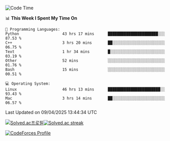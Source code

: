 
<!--START_SECTION:waka-->
![Code Time](http://img.shields.io/badge/Code%20Time-3%2C817%20hrs%2016%20mins-blue)

📊 **This Week I Spent My Time On** 

```text
💬 Programming Languages: 
Python                   43 hrs 17 mins      ██████████████████████░░░   87.53 % 
C++                      3 hrs 20 mins       ██░░░░░░░░░░░░░░░░░░░░░░░   06.75 % 
Text                     1 hr 34 mins        █░░░░░░░░░░░░░░░░░░░░░░░░   03.19 % 
Other                    52 mins             ░░░░░░░░░░░░░░░░░░░░░░░░░   01.76 % 
Bash                     15 mins             ░░░░░░░░░░░░░░░░░░░░░░░░░   00.51 % 

💻 Operating System: 
Linux                    46 hrs 13 mins      ███████████████████████░░   93.43 % 
Mac                      3 hrs 14 mins       ██░░░░░░░░░░░░░░░░░░░░░░░   06.57 % 
```


 Last Updated on 09/04/2025 13:44:34 UTC
<!--END_SECTION:waka-->


[![Solved.ac프로필](http://mazassumnida.wtf/api/generate_badge?boj=hckim96)](https://solved.ac/hckim96)[![Solved.ac streak](http://mazandi.herokuapp.com/api?handle=hckim96&theme=dark)](https://solved.ac/hckim96)


[![CodeForces Profile](https://cf.leed.at?id=hckim96)](https://codeforces.com/profile/hckim96)

